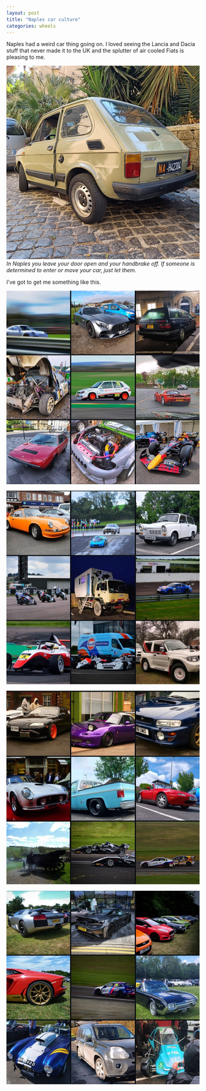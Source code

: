 ```yaml
---
layout: post
title: "Naples car culture"
categories: wheels
---
```


Naples had a weird car thing going on. I loved seeing the Lancia and Dacia stuff that never made it to the UK and the splutter of air cooled Fiats is pleasing to me.

![Fiat.](/public/img/cars/126.jpeg)
*In Naples you leave your door open and your handbrake off. If someone is determined to enter or move your car, just let them.*

I've got to get me something like this.

![Cars.](/public/img/cars/cargrid1.jpeg)

![Cars.](/public/img/cars/cargrid2.jpeg)

![Cars.](/public/img/cars/cargrid3.jpeg)

![More cars.](/public/img/cars/cargrid4.jpeg)